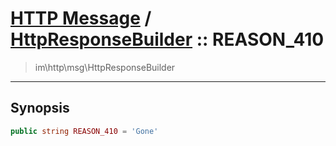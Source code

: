 # [HTTP Message](http.md) / [HttpResponseBuilder](http-HttpResponseBuilder.md) :: REASON_410
 > im\http\msg\HttpResponseBuilder
____

## Synopsis
```php
public string REASON_410 = 'Gone'
```
